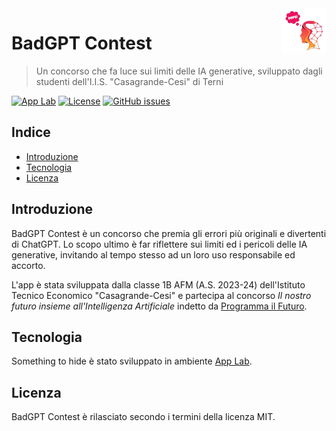 <a href="https://www.casagrandecesi.edu.it/">
    <img src=".readme-files/icon-72.png" alt="BadGPT Contest" title="BadGPT Contest" align="right" height="72" />
</a>

# BadGPT Contest
> Un concorso che fa luce sui limiti delle IA generative, sviluppato dagli studenti dell'I.I.S. "Casagrande-Cesi" di Terni

[![App Lab](https://img.shields.io/badge/code.org-applab-blue.svg)](https://code.org/educate/applab)
[![License](https://img.shields.io/github/license/casagrandecesi/badgpt.svg)](https://opensource.org/licenses/MIT)
[![GitHub issues](https://img.shields.io/github/issues/casagrandecesi/badgpt.svg)](https://github.com/casagrandecesi/chi-vuol-essere-straricco/issues)

## Indice

- [Introduzione](#introduzione)
- [Tecnologia](#tecnologia)
- [Licenza](#licenza)

## Introduzione

BadGPT Contest è un concorso che premia gli errori più originali e divertenti di ChatGPT. Lo scopo ultimo è far riflettere sui limiti ed i pericoli delle IA generative, invitando al tempo stesso ad un loro uso responsabile ed accorto.

L'app è stata sviluppata dalla classe 1B AFM (A.S. 2023-24) dell'Istituto Tecnico Economico "Casagrande-Cesi" e partecipa al concorso *Il nostro futuro insieme all'Intelligenza Artificiale* indetto da [Programma il Futuro](https://programmailfuturo.it/).

## Tecnologia

Something to hide è stato sviluppato in ambiente [App Lab](https://code.org/educate/applab).

## Licenza

BadGPT Contest è rilasciato secondo i termini della licenza MIT.